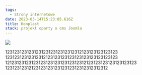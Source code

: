 ```yaml
---
tags:
  - Strony internetowe
date: 2023-03-14T15:23:05.616Z
title: Konplast
stack: projekt oparty o cms Joomla
---
```

![](../src/images/media/ascot-vet-blog-post-endocrine-disease-1-1080x675.jpg)

12312312312312312312312312312312123123123123123 12312312312312312123123123123123123123123123123 1212312312312312312312312312312312123123123123123123123 1231231231212312312312312312312312312312312